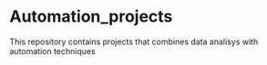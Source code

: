 # Automation_projects
This repository contains projects that combines data analisys with automation techniques
